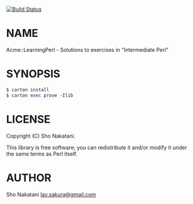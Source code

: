 [![Build Status](https://travis-ci.org/laysakura/Acme-IntermediatePerl.png)](https://travis-ci.org/laysakura/Acme-IntermediatePerl)

# NAME

Acme::LearningPerl - Solutions to exercises in "Intermediate Perl"

# SYNOPSIS

```perl
$ carton install
$ carton exec prove -Ilib
```

# LICENSE

Copyright (C) Sho Nakatani.

This library is free software; you can redistribute it and/or modify
it under the same terms as Perl itself.

# AUTHOR

Sho Nakatani <lay.sakura@gmail.com>
